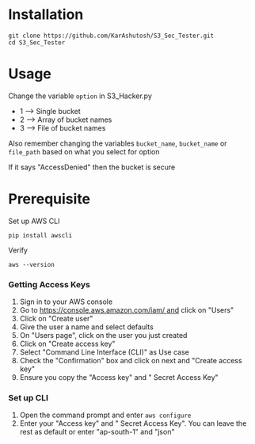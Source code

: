 # Installation

```
git clone https://github.com/KarAshutosh/S3_Sec_Tester.git
cd S3_Sec_Tester
```


# Usage
Change the variable `option` in S3_Hacker.py  
* 1 --> Single bucket
* 2 --> Array of bucket names 
* 3 --> File of bucket names

Also remember changing the variables `bucket_name`, `bucket_name` or `file_path` based on what you select for option

If it says "AccessDenied" then the bucket is secure


# Prerequisite 

Set up AWS CLI

```
pip install awscli
```

Verify

```
aws --version
```

### Getting Access Keys
1. Sign in to your AWS console
2. Go to https://console.aws.amazon.com/iam/ and click on "Users"
3. Click on "Create user"
4. Give the user a name and select defaults
5. On "Users page", click on the user you just created 
6. Click on "Create access key"
7. Select "Command Line Interface (CLI)" as Use case
8. Check the "Confirmation" box and click on next and "Create access key"
9. Ensure you copy the "Access key" and " Secret Access Key"

### Set up CLI
1. Open the command prompt and enter `aws configure`
2. Enter your "Access key" and " Secret Access Key". You can leave the rest as default or enter "ap-south-1" and "json"

